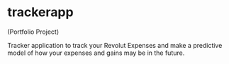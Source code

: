 # trackerapp

(Portfolio Project)

Tracker application to track your Revolut Expenses and make a predictive model of how your expenses and gains may be in the future.
